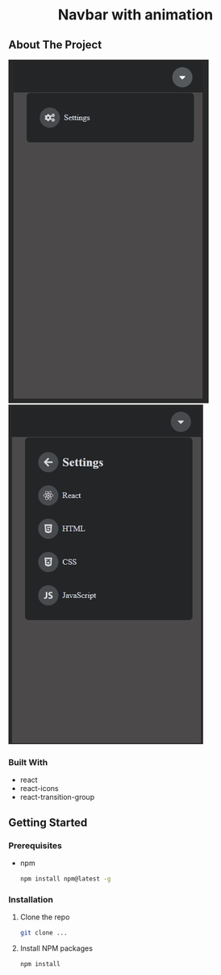 <!-- Improved compatibility of back to top link: See: https://github.com/othneildrew/Best-README-Template/pull/73 -->
<a name="readme-top"></a>
<!--
*** Thanks for checking out the Best-README-Template. If you have a suggestion
*** that would make this better, please fork the repo and create a pull request
*** or simply open an issue with the tag "enhancement".
*** Don't forget to give the project a star!
*** Thanks again! Now go create something AMAZING! :D
-->

<!-- PROJECT LOGO -->
<div align="center">
    <h1 align="center">Navbar with animation</h1>
</div>


<!-- ABOUT THE PROJECT -->
## About The Project

![Alt text](img_settings.jpg)
![Alt text](img_settings_content.jpg)


### Built With

- react
- react-icons
- react-transition-group


<!-- GETTING STARTED -->
## Getting Started

### Prerequisites

* npm
  ```sh
  npm install npm@latest -g
  ```

### Installation

1. Clone the repo
   ```sh
   git clone ...
   ```
2. Install NPM packages
   ```sh
   npm install
   ```